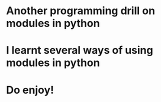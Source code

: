 # Another programming drill on modules in python
# I learnt several ways of using modules in python
# Do enjoy!
